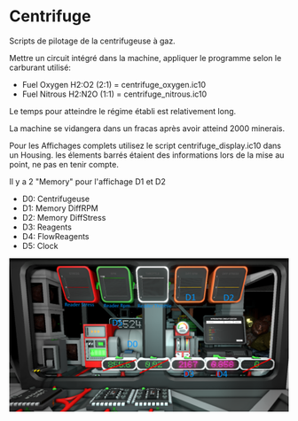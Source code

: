 # Centrifuge

Scripts de pilotage de la centrifugeuse à gaz.

Mettre un circuit intégré dans la machine, appliquer le programme selon le carburant utilisé:
* Fuel Oxygen H2:O2 (2:1) = centrifuge_oxygen.ic10
* Fuel Nitrous H2:N2O (1:1) = centrifuge_nitrous.ic10

Le temps pour atteindre le régime établi est relativement long.

La machine se vidangera dans un fracas après avoir atteind 2000 minerais.

Pour les Affichages complets utilisez le script centrifuge_display.ic10 dans un Housing. les élements barrés étaient des informations lors de la mise au point, ne pas en tenir compte.

Il y a 2 "Memory" pour l'affichage D1 et D2

* D0: Centrifugeuse
* D1: Memory DiffRPM
* D2: Memory DiffStress
* D3: Reagents
* D4: FlowReagents
* D5: Clock

![Tableau de bord](/Centrifuge/centrifuge.png)